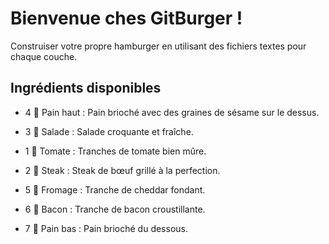 # **Bienvenue ches GitBurger !**
Construiser votre propre hamburger en utilisant des fichiers textes pour chaque couche.
## **Ingrédients disponibles**

- 4 🥯 Pain haut : Pain brioché avec des graines de sésame sur le dessus.

- 3 🥬 Salade : Salade croquante et fraîche.

- 1 🍅 Tomate : Tranches de tomate bien mûre.

- 2 🥩 Steak : Steak de bœuf grillé à la perfection.

- 5 🧀 Fromage : Tranche de cheddar fondant.

- 6 🥓 Bacon : Tranche de bacon croustillante.

- 7 🍞 Pain bas : Pain brioché du dessous.
